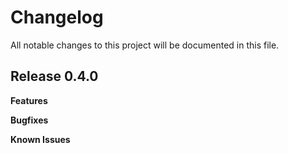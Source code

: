 # Changelog

All notable changes to this project will be documented in this file.

## Release 0.4.0

**Features**

**Bugfixes**

**Known Issues**
